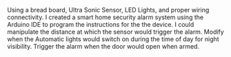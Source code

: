 Using a bread board, Ultra Sonic Sensor, LED Lights, and proper wiring connectivity. I created a smart home security alarm system using the Arduino IDE to program the instructions for the the device. I could manipulate the distance at which the sensor would trigger the alarm. Modify when the Automatic lights would switch on during the time of day for night visibility. Trigger the alarm when the door would open when armed.
